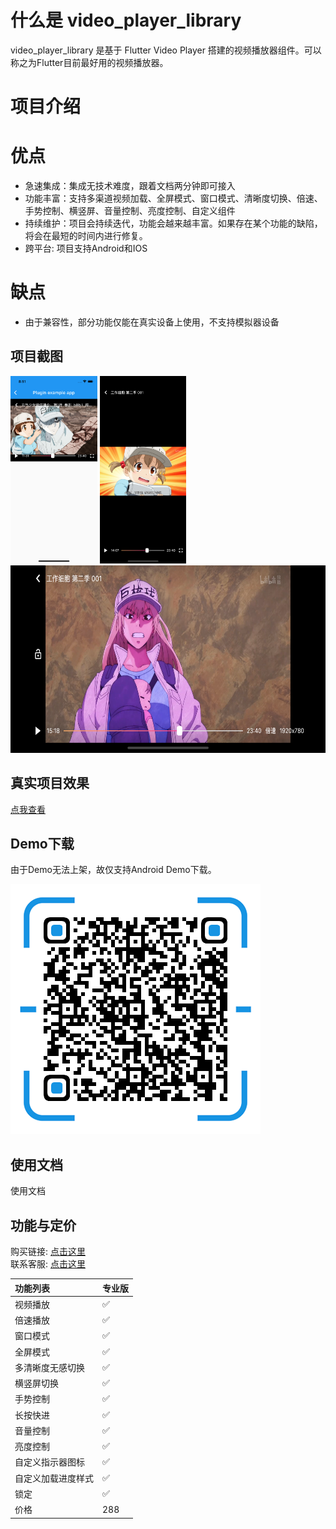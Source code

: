 # 什么是 video_player_library

video_player_library 是基于 Flutter Video Player
搭建的视频播放器组件。可以称之为Flutter目前最好用的视频播放器。

# 项目介绍

# 优点

* 急速集成：集成无技术难度，跟着文档两分钟即可接入
* 功能丰富：支持多渠道视频加载、全屏模式、窗口模式、清晰度切换、倍速、手势控制、横竖屏、音量控制、亮度控制、自定义组件
* 持续维护：项目会持续迭代，功能会越来越丰富。如果存在某个功能的缺陷，将会在最短的时间内进行修复。
* 跨平台:  项目支持Android和IOS

# 缺点

* 由于兼容性，部分功能仅能在真实设备上使用，不支持模拟器设备

## 项目截图

<img
src="https://github.com/JiangJuHong/access-images/blob/master/FlutterVudeoPlayerLibrary/1.png"
height="300em" style="max-width:100%;display: inline-block;"/>
<img
src="https://github.com/JiangJuHong/access-images/blob/master/FlutterVudeoPlayerLibrary/2.png"
height="300em" style="max-width:100%;display: inline-block;"/>
<img
src="https://github.com/JiangJuHong/access-images/blob/master/FlutterVudeoPlayerLibrary/3.png"
height="300em" style="max-width:100%;display: inline-block;"/>

## 真实项目效果
[点我查看](https://dev-storage.huic.top/video_player_library/Video/%E8%B6%B3%E8%B6%A3%E7%A4%BE%E5%8C%BA.mp4)

## Demo下载
由于Demo无法上架，故仅支持Android Demo下载。

<img
src="https://github.com/JiangJuHong/access-images/blob/master/FlutterVudeoPlayerLibrary/code.png" style="display: inline-block;"/>

## 使用文档
使用文档

## 功能与定价

购买链接: [点击这里](http://wpa.qq.com/msgrd?v=3&uin=690717394&site=qq&menu=yes)  
联系客服: [点击这里](http://wpa.qq.com/msgrd?v=3&uin=690717394&site=qq&menu=yes)

| 功能列表         | 专业版 |
|:----------------|:-----|
| 视频播放         | ✅    |
| 倍速播放         | ✅    |
| 窗口模式         | ✅    |
| 全屏模式         | ✅    |
| 多清晰度无感切换   | ✅   |
| 横竖屏切换       | ✅    |
| 手势控制         | ✅    |
| 长按快进         | ✅    |
| 音量控制         | ✅    |
| 亮度控制         | ✅    |
| 自定义指示器图标   | ✅   |
| 自定义加载进度样式 | ✅    |
| 锁定            | ✅    |
| 价格            | 288   |


